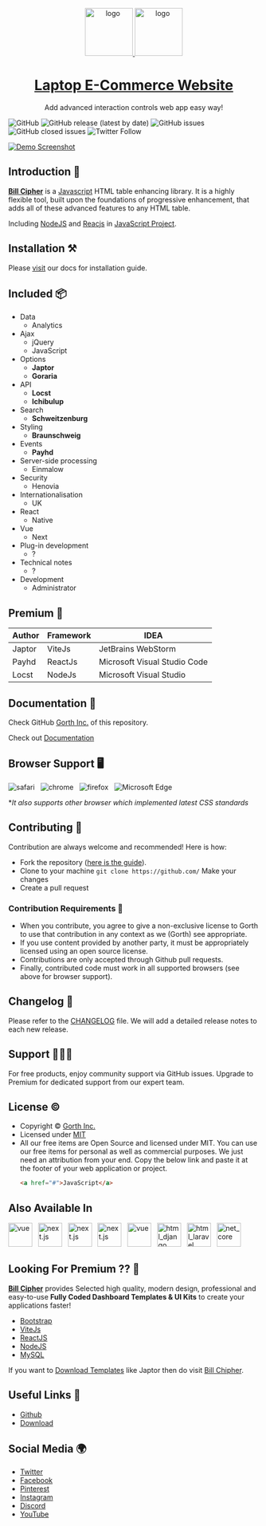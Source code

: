 <p align="center">
   <a href="#" target="_blank">
      <img src="https://upload.wikimedia.org/wikipedia/commons/thumb/d/db/Npm-logo.svg/540px-Npm-logo.svg.png" alt="logo" width="96px" height="auto">
   </a>
   <a href="#" target="_blank">
      <img src="https://upload.wikimedia.org/wikipedia/commons/thumb/1/11/Yarn-logo-kitten.svg/2560px-Yarn-logo-kitten.svg.png" alt="logo" width="96px" height="auto">
   </a>
</p>

<h1 align="center">
   <a href="#" target="_blank" align="center">
        Laptop E-Commerce Website
   </a>
</h1>

<p align="center">Add advanced interaction controls web app easy way!</p>

![GitHub](https://img.shields.io/github/license/goraria/datatables) ![GitHub release (latest by date)](https://img.shields.io/github/v/release/goraria/datatables) ![GitHub issues](https://img.shields.io/github/issues/goraria/datatables) ![GitHub closed issues](https://img.shields.io/github/issues-closed/goraria/datatables) ![Twitter Follow](https://img.shields.io/twitter/follow/Gortheia?style=social)

[![Demo Screenshot](https://www.jetbrains.com/ides/img/bg_header_mobile.jpg)](#)

## Introduction 🚀

[**Bill Cipher**](#) is a [Javascript](#) HTML table enhancing library. It is a highly flexible tool, built upon the foundations of progressive enhancement, that adds all of these advanced features to any HTML table.

Including [NodeJS](#) and [Reacjs](#) in [JavaScript Project](#).

## Installation ⚒️

Please [visit](#) our docs for installation guide.

## Included 📦

- Data
  - Analytics
- Ajax
  - jQuery
  - JavaScript
- Options
  - **Japtor**
  - **Goraria**
- API
  - **Locst**
  - **Ichibulup**
- Search
  - **Schweitzenburg**
- Styling
  - **Braunschweig**
- Events
  - **Payhd**
- Server-side processing
  - Einmalow
- Security
  - Henovia
- Internationalisation
  - UK
- React
  - Native
- Vue
  - Next
- Plug-in development
  - ?
- Technical notes
  - ?
- Development
  - Administrator

## Premium 💎

| Author | Framework | IDEA                         |
| ------ | --------- | ---------------------------- |
| Japtor | ViteJs    | JetBrains WebStorm           |
| Payhd  | ReactJs   | Microsoft Visual Studio Code |
| Locst  | NodeJs    | Microsoft Visual Studio      |

## Documentation 📜

Check GitHub [Gorth Inc.](#) of this repository.

Check out [Documentation](#)

## Browser Support 🖥️

![safari](https://github.com/nuxt/nuxt/assets/47495003/8ecbb395-78fb-40fb-bb59-7301bf8a7e5d)
&nbsp;&nbsp;![chrome](https://github.com/nuxt/nuxt/assets/47495003/bbb6d7b0-2db6-4af4-abdc-a73de71dd287)
&nbsp;&nbsp;![firefox](https://github.com/nuxt/nuxt/assets/47495003/bca1f2d0-d597-453b-8525-5c94e36bfc33)
&nbsp;&nbsp;![Microsoft Edge](https://github.com/nuxt/nuxt/assets/47495003/f945821b-0cbd-464d-8103-824d4d5c4e9a)

\*_It also supports other browser which implemented latest CSS standards_

## Contributing 🦸

Contribution are always welcome and recommended! Here is how:

- Fork the repository ([here is the guide](#)).
- Clone to your machine `git clone https://github.com/` Make your changes
- Create a pull request

### Contribution Requirements 🧰

- When you contribute, you agree to give a non-exclusive license to Gorth to use that contribution in any context as we (Gorth) see appropriate.
- If you use content provided by another party, it must be appropriately licensed using an open source license.
- Contributions are only accepted through Github pull requests.
- Finally, contributed code must work in all supported browsers (see above for browser support).

## Changelog 📆

Please refer to the [CHANGELOG](#) file. We will add a detailed release notes to each new release.

## Support 🧑🏻‍💻

For free products, enjoy community support via GitHub issues. Upgrade to Premium for dedicated support from our expert team.

## License &copy;

- Copyright © [Gorth Inc.](#)
- Licensed under [MIT](#)
- All our free items are Open Source and licensed under MIT. You can use our free items for personal as well as commercial purposes. We just need an attribution from your end. Copy the below link and paste it at the footer of your web application or project.
  ```html
  <a href="#">JavaScript</a>
  ```

## Also Available In

<p>
   <a href="#" target="_blank"><picture><source width="auto" height="48px" media="(prefers-color-scheme: dark)" srcset="https://api.iconify.design/logos:vitejs.svg"><source width="auto" height="48px" media="(prefers-color-scheme: light)" srcset=""><img width="auto" height="48px" alt="vue" src=""></picture></img></a>&nbsp;&nbsp;
   <a href="#" target="_blank"><picture><source width="auto" height="48px" media="(prefers-color-scheme: dark)" srcset="https://api.iconify.design/logos:react.svg"><source width="auto" height="48px" media="(prefers-color-scheme: light)" srcset=""><img width="auto" height="48px" alt="next.js" src=""></picture></img></a>&nbsp;&nbsp;
   <a href="#" target="_blank"><picture><source width="auto" height="48px" media="(prefers-color-scheme: dark)" srcset="https://api.iconify.design/logos:nodejs-icon.svg"><source width="auto" height="48px" media="(prefers-color-scheme: light)" srcset=""><img width="auto" height="48px" alt="next.js" src=""></picture></img></a>&nbsp;&nbsp;
   <a href="#" target="_blank"><picture><source width="auto" height="48px" media="(prefers-color-scheme: dark)" srcset="https://api.iconify.design/logos:nextjs-icon.svg"><source width="auto" height="48px" media="(prefers-color-scheme: light)" srcset=""><img width="auto" height="48px" alt="next.js" src=""></picture></img></a>&nbsp;&nbsp;
   <a href="#" target="_blank"><picture><source width="auto" height="48px" media="(prefers-color-scheme: dark)" srcset="https://api.iconify.design/logos:vue.svg"><source width="auto" height="48px" media="(prefers-color-scheme: light)" srcset=""><img width="auto" height="48px" alt="vue" src=""></picture></img></a>&nbsp;&nbsp;
   <a href="#" target="_blank"><picture><source width="auto" height="48px" media="(prefers-color-scheme: dark)" srcset="https://api.iconify.design/logos:django-icon.svg"><source width="auto" height="48px" media="(prefers-color-scheme: light)" srcset=""><img width="auto" height="48px" alt="html_django" src=""></picture></img></a>&nbsp;&nbsp;
   <a href="#" target="_blank"><picture><source width="auto" height="48px" media="(prefers-color-scheme: dark)" srcset="https://api.iconify.design/logos:laravel.svg"><source width="auto" height="48px" media="(prefers-color-scheme: light)" srcset=""><img width="auto" height="48px" alt="html_laravel" src=""></picture></img></a>&nbsp;&nbsp;
   <a href="#" target="_blank"><picture><source width="auto" height="48px" media="(prefers-color-scheme: dark)" srcset="https://api.iconify.design/logos:dotnet.svg"><source width="auto" height="48px" media="(prefers-color-scheme: light)" srcset=""><img width="auto" height="48px" alt="net_core" src=""></picture></img></a>&nbsp;&nbsp;
</p>

<!-- Add other pro variants here. You can get the logo URL from here: https://icones.js.org/collection/logos -->

## Looking For Premium ?? 👀

**[Bill Cipher](#)** provides Selected high quality, modern design, professional and easy-to-use **Fully Coded Dashboard Templates & UI Kits** to create your applications faster!

- [Bootstrap](#)
- [ViteJs](#)
- [ReactJS](#)
- [NodeJS](#)
- [MySQL](#)

If you want to [Download Templates](#) like Japtor then do visit [Bill Chipher](#).

## Useful Links 🎁

- [Github]()
- [Download]()

## Social Media :earth_africa:

- [Twitter](https://twitter.com/)
- [Facebook](https://www.facebook.com/)
- [Pinterest](https://pinterest.com/)
- [Instagram](https://www.instagram.com/)
- [Discord](https://discord.gg/)
- [YouTube](https://www.youtube.com/channel/)
